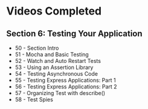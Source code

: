# Videos Completed

## Section 6: Testing Your Application
* 50 - Section Intro
* 51 - Mocha and Basic Testing
* 52 - Watch and Auto Restart Tests
* 53 - Using an Assertion Library
* 54 - Testing Asynchronous Code
* 55 - Testing Express Applications: Part 1
* 56 - Testing Express Applications: Part 2
* 57 - Organizing Test with describe()
* 58 - Test Spies